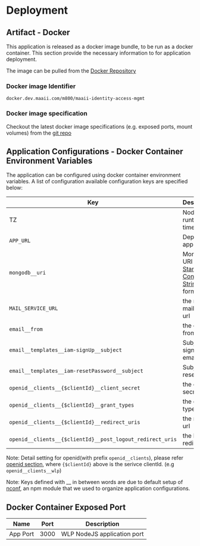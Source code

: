 # Deployment

## Artifact - Docker

This application is released as a docker image bundle, to be run as a docker container. This section provide the necessary information to for application deployment.

The image can be pulled from the [Docker Repository](http://docker.dev.maaii.com/repositories)

### Docker image Identifier

``` Identifier
docker.dev.maaii.com/m800/maaii-identity-access-mgmt
```

### Docker image specification

Checkout the latest docker image specifications (e.g. exposed ports, mount volumes) from the [git repo](http://gerrit.dev.maaii.com/gitweb?p=maaii-identity-access-mgmt.git;a=tree)


## Application Configurations - Docker Container Environment Variables

The application can be configured using docker container environment variables. A list of configuration available configuration keys are specified below:

|Key|Description| e.g. |
| --- | --- | --- |
|TZ|NodeJs runtime timezone|Asia/Hong_Kong|
|`APP_URL`| Deployment app url| `deploy.dev.maaii.com:4004`|
|`mongodb__uri`| MongoDB URI in [Standard Connection String](https://docs.mongodb.com/manual/reference/connection-string/) format|`mongodb://testbed-usr:testbed-pw@192.168.119.71,192.168.119.73/m800-whitelabel-portal?connectTimeoutMS=300000`|
|`MAIL_SERVICE_URL`| the maaii mail service url|`http://deploy.dev.maaii.com:4011`|
|`email__from`|the email from|`noreply@m800.com`|
|`email__templates__iam-signUp__subject`|Subject of sign up email|`Please confirm your email`|
|`email__templates__iam-resetPassword__subject`|Subject of reset email|`Reset your password`|
|`openid__clients__{$clientId}__client_secret`|the client secret|`7GnoS1vf5HqM1b8B4ZKDJQA6BvXa38ltUoFFVQ4cloR4GICEuWQk50S60pIVK16b`|
|`openid__clients__{$clientId}__grant_types`|the grant type|`authorization_code`|
|`openid__clients__{$clientId}__redirect_uris`|the redirect url|`http://deploy.dev.maaii.com:4002/callback`|
|`openid__clients__{$clientId}__post_logout_redirect_uris`|the logout redirect uri|`http://deploy.dev.maaii.com:4002`|

Note: Detail setting for openid(with prefix `openid__clients`), please refer [openid section](docs/OPENID.md), where `{$clientId}` above is the serivce clientId. (e.g `openid__clients__wlp`)

Note: Keys defined with __ in between words are due to default setup of [nconf](https://github.com/indexzero/nconf), an npm module that we used to organize application configurations.

## Docker Container Exposed Port
|Name|Port|Description|
| --- | --- | --- |
|App Port|3000|WLP NodeJS application port|
